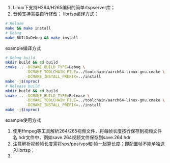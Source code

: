<!--
 * @Author: 李石
 * @Date: 2024-08-12 10:00:34
 * @LastEditors: lishi
 * @LastEditTime: 2024-08-12 10:49:09
 * @Description: 
 * Copyright (c) 2024 by ${lishi0105@163.com}, All Rights Reserved. 
-->
1. Linux下支持H264/H265编码的简单rtspserver库；
2. 音频支持需要自行修改；
librtsp编译方式：
```bash
# Relase
make && make install
# Debug
make BUILD=Debug && make install
```

example编译方式
```bash
# Debug build
mkdir build && cd build
cmake .. -DCMAKE_BUILD_TYPE=Debug \
         -DCMAKE_TOOLCHAIN_FILE=../toolchain/aarch64-linux-gnu.cmake \
         -DCMAKE_INSTALL_PREFIX=../install
make -j$(nproc)
# Release build
mkdir build && cd build
cmake .. -DCMAKE_BUILD_TYPE=Release \
         -DCMAKE_TOOLCHAIN_FILE=../toolchain/aarch64-linux-gnu.cmake \
         -DCMAKE_INSTALL_PREFIX=../install
make -j$(nproc)
```

example使用方式
1. 使用ffmpeg等工具解析264/265视频文件，将每帧长度按行保存到视频文件名.hdr文件中，例如save.264视频文件保存到save.264.hdr
2. 注意解析视频帧长度需将sps/pps/vps和I帧一起算长度；即配置帧不能单独送入librtsp；
3. 